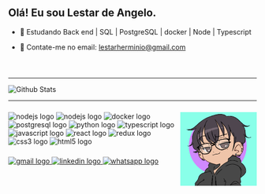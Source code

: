 <h2 align="left">Olá! Eu sou Lestar de Angelo.</h2>

- 🌱 Estudando Back end | SQL | PostgreSQL | docker | Node | Typescript

- 💬 Contate-me no email: lestarherminio@gmail.com

###

<br clear="both">

<hr>

![Github Stats](https://github-readme-stats.vercel.app/api?username=lestardeangelo&count_private=true&show_icons=true&theme=dark&locale=pt-br)

<hr>

###

<img align="right" height="150" src="./img/v%20(1).png"  />

###

<div align="left">
  <img src="https://cdn.jsdelivr.net/gh/devicons/devicon/icons/nodejs/nodejs-original.svg" height="30" width="45" alt="nodejs logo"  />
  <img src="https://cdn.jsdelivr.net/gh/devicons/devicon/icons/mongodb/mongodb-original.svg" height="30" width="45" alt="nodejs logo"  />
  <img src="https://cdn.jsdelivr.net/gh/devicons/devicon/icons/docker/docker-original.svg" height="30" width="45" alt="docker logo"  />
  <img src="https://cdn.jsdelivr.net/gh/devicons/devicon/icons/postgresql/postgresql-original.svg" height="30" width="45" alt="postgresql logo"  />
  <img src="https://cdn.jsdelivr.net/gh/devicons/devicon/icons/python/python-original.svg" height="30" width="45" alt="python logo"  />
  <img src="https://cdn.jsdelivr.net/gh/devicons/devicon/icons/typescript/typescript-plain.svg" height="30" width="45" alt="typescript logo"  />
  <img src="https://cdn.jsdelivr.net/gh/devicons/devicon/icons/javascript/javascript-original.svg" height="30" width="45" alt="javascript logo"  />
  <img src="https://cdn.jsdelivr.net/gh/devicons/devicon/icons/react/react-original.svg" height="30" width="45" alt="react logo"  />
  <img src="https://cdn.jsdelivr.net/gh/devicons/devicon/icons/redux/redux-original.svg" height="30" width="45" alt="redux logo"  />
  <img src="https://cdn.jsdelivr.net/gh/devicons/devicon/icons/css3/css3-original.svg" height="30" width="45" alt="css3 logo"  />
  <img src="https://cdn.jsdelivr.net/gh/devicons/devicon/icons/html5/html5-original.svg" height="30" width="45" alt="html5 logo"  />
</div>

###

<div align="left">
 <a href="mailto:lestarherminio@gmail.com" target="_blank">
    <img src="https://img.shields.io/static/v1?message=Gmail&logo=gmail&label=&color=D14836&logoColor=white&labelColor=&style=for-the-badge" height="35" alt="gmail logo"  />
  </a>
  <a href="https://www.linkedin.com/in/lestar-henriques-221922172/" target="_blank">
    <img src="https://img.shields.io/static/v1?message=LinkedIn&logo=linkedin&label=&color=0077B5&logoColor=white&labelColor=&style=for-the-badge" height="35" alt="linkedin logo"  />
  </a>
  <a href="https://wa.me/5541999249829" target="_blank">
    <img src="https://img.shields.io/static/v1?message=Whatsapp&logo=whatsapp&label=&color=25D366&logoColor=white&labelColor=&style=for-the-badge" height="35" alt="whatsapp logo"  />
  </a>
</div>

###
